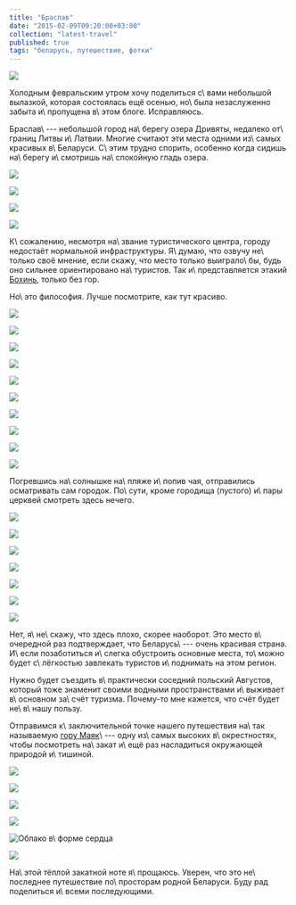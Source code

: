 ```yaml
---
title: "Браслав"
date: "2015-02-09T09:20:00+03:00"
collection: "latest-travel"
published: true
tags: "беларусь, путешествие, фотки"
---
```


![](/images/travel/2014-09-braslav/cover.jpg)

Холодным февральским утром хочу поделиться с\ вами небольшой вылазкой, которая состоялась ещё осенью, но\ была
незаслуженно забыта и\ пропущена в\ этом блоге. Исправляюсь.

<!--more-->

Браслав\ --- небольшой город на\ берегу озера Дривяты, недалеко от\ границ Литвы и\ Латвии. Многие считают эти места
одними из\ самых красивых в\ Беларуси. С\ этим трудно спорить, особенно когда сидишь на\ берегу и\ смотришь
на\ спокойную гладь озера.

![](/images/travel/2014-09-braslav/lake-1.jpg)

![](/images/travel/2014-09-braslav/lake-2.jpg)

![](/images/travel/2014-09-braslav/lake-3.jpg)

![](/images/travel/2014-09-braslav/lake-4.jpg)

К\ сожалению, несмотря на\ звание туристического центра, городу недостаёт нормальной инфраструктуры. Я\ думаю, что
озвучу не\ только своё мнение, если скажу, что место только выиграло\ бы, будь оно сильнее ориентировано на\ туристов.
Так и\ представляется этакий [Бохинь][bohinj], только без гор.

Но\ это философия. Лучше посмотрите, как тут красиво.

![](/images/travel/2014-09-braslav/beauty-1.jpg)

![](/images/travel/2014-09-braslav/beauty-2.jpg)

![](/images/travel/2014-09-braslav/beauty-3.jpg)

![](/images/travel/2014-09-braslav/beauty-4.jpg)

![](/images/travel/2014-09-braslav/beauty-5.jpg)

![](/images/travel/2014-09-braslav/beauty-6.jpg)

![](/images/travel/2014-09-braslav/beauty-7.jpg)

![](/images/travel/2014-09-braslav/beauty-8.jpg)

![](/images/travel/2014-09-braslav/beauty-9.jpg)

![](/images/travel/2014-09-braslav/beauty-10.jpg)

Погревшись на\ солнышке на\ пляже и\ попив чая, отправились осматривать сам городок. По\ сути, кроме городища (пустого)
и\ пары церквей смотреть здесь нечего.

![](/images/travel/2014-09-braslav/braslav-1.jpg)

![](/images/travel/2014-09-braslav/braslav-2.jpg)

![](/images/travel/2014-09-braslav/braslav-3.jpg)

![](/images/travel/2014-09-braslav/braslav-4.jpg)

![](/images/travel/2014-09-braslav/braslav-5.jpg)

![](/images/travel/2014-09-braslav/braslav-6.jpg)

![](/images/travel/2014-09-braslav/braslav-7.jpg)

Нет, я\ не\ скажу, что здесь плохо, скорее наоборот. Это место в\ очередной раз подтверждает, что Беларусь\ --- очень
красивая страна. И\ если позаботиться и\ слегка обустроить основные места, то\ можно будет с\ лёгкостью завлекать
туристов и\ поднимать на этом регион.

Нужно будет съездить в\ практически соседний польский Августов, который тоже знаменит своими водными пространствами
и\ выживает в\ основном за\ счёт туризма. Почему-то мне кажется, что счёт будет не\ в\ нашу пользу.

Отправимся к\ заключительной точке нашего путешествия на\ так называемую [гору Маяк][lighthouse]\ --- одну из\ самых
высоких в\ окрестностях, чтобы посмотреть на\ закат и\ ещё раз насладиться окружающей природой и\ тишиной.

![](/images/travel/2014-09-braslav/sunset-1.jpg)

![](/images/travel/2014-09-braslav/sunset-2.jpg)

![](/images/travel/2014-09-braslav/sunset-3.jpg)

![](/images/travel/2014-09-braslav/sunset-4.jpg)

![Облако в\ форме сердца](/images/travel/2014-09-braslav/sunset-5.jpg "Облако в форме сердца")

![](/images/travel/2014-09-braslav/sunset-6.jpg)

На\ этой тёплой закатной ноте я\ прощаюсь. Уверен, что это не\ последнее путешествие по\ просторам родной Беларуси. Буду
рад поделиться и\ всеми последующими.

[bohinj]: /post/eurotrip-2014-bled-bohinj/#p-44
[lighthouse]: https://goo.gl/maps/34Gmj
